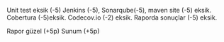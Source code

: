 Unit test eksik (-5)
Jenkins (-5), Sonarqube(-5), maven site (-5) eksik.
Cobertura (-5)eksik.
Codecov.io (-2) eksik.
Raporda sonuçlar (-5) eksik.

Rapor güzel (+5p)
Sunum (+5p)